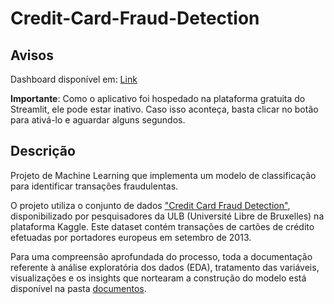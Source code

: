 # Credit-Card-Fraud-Detection

## Avisos

Dashboard disponível em: [Link](https://joao-artl-credit-card-fraud-detection.streamlit.app/)

**Importante**: Como o aplicativo foi hospedado na plataforma gratuita do Streamlit, ele pode estar inativo. Caso isso aconteça, basta clicar no botão para ativá-lo e aguardar alguns segundos.

## Descrição
Projeto de Machine Learning que implementa um modelo de classificação para identificar transações fraudulentas.

O projeto utiliza o conjunto de dados ["Credit Card Fraud Detection"](https://www.kaggle.com/datasets/mlg-ulb/creditcardfraud), disponibilizado por pesquisadores da ULB (Université Libre de Bruxelles) na plataforma Kaggle. Este dataset contém transações de cartões de crédito efetuadas por portadores europeus em setembro de 2013.

Para uma compreensão aprofundada do processo, toda a documentação referente à análise exploratória dos dados (EDA), tratamento das variáveis, visualizações e os insights que nortearam a construção do modelo está disponível na pasta [documentos](https://github.com/joao-artl/Credit-Card-Fraud-Detection/blob/main/documentos/).